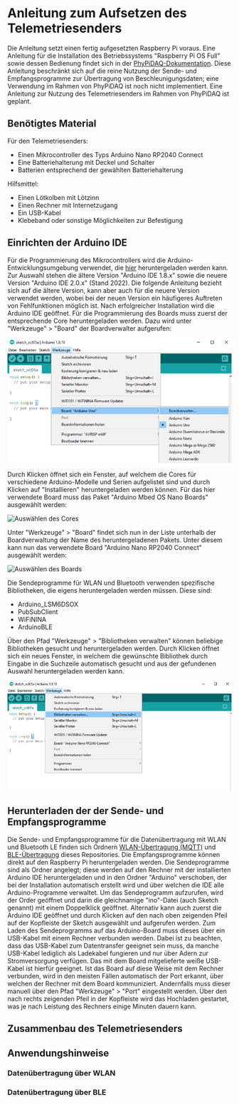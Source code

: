# Anleitung zum Aufsetzen des Telemetriesenders

Die Anleitung setzt einen fertig aufgesetzten Raspberry Pi voraus. Eine Anleitung für die Installation 
des Betriebssystems "Raspberry Pi OS Full" sowie dessen Bedienung findet sich in der 
[PhyPiDAQ-Dokumentation](https://github.com/GuenterQuast/PhyPiDAQ/blob/master/Dokumentation.md#31-wie-setze-ich-den-raspberry-pi-auf-).
Diese Anleitung beschränkt sich auf die reine Nutzung der Sende- und Empfangsprogramme zur Übertragung von Beschleunigungsdaten; 
eine Verwendung im Rahmen von PhyPiDAQ ist noch nicht implementiert. Eine Anleitung zur Nutzung des Telemetriesenders im Rahmen von PhyPiDAQ ist geplant.

## Benötigtes Material

Für den Telemetriesenders:
* Einen Mikrocontroller des Typs Arduino Nano RP2040 Connect
* Eine Batteriehalterung mit Deckel und Schalter
* Batterien entsprechend der gewählten Batteriehalterung

Hilfsmittel:
* Einen Lötkolben mit Lötzinn
* Einen Rechner mit Internetzugang
* Ein USB-Kabel
* Klebeband oder sonstige Möglichkeiten zur Befestigung

## Einrichten der Arduino IDE

Für die Programmierung des Mikrocontrollers wird die Arduino-Entwicklungsumgebung
verwendet, die [hier](https://www.arduino.cc/en/software) heruntergeladen werden kann. 
Zur Auswahl stehen die ältere Version "Arduino IDE 1.8.x" sowie die neuere
Version "Arduino IDE 2.0.x" (Stand 2022). Die folgende Anleitung bezieht sich auf die
ältere Version, kann aber auch für die neuere Version verwendet werden, wobei bei der
neuen Version ein häufigeres Auftreten von Fehlfunktionen möglich ist. Nach erfolgreicher
Installation wird die Arduino IDE geöffnet. Für die Programmierung des Boards muss zuerst der 
entsprechende Core heruntergeladen werden. Dazu wird unter "Werkzeuge" > "Board" der Boardverwalter aufgerufen:

![Aufrufen des Boardverwalters](https://github.com/PhilippEckerle/PhyPiDAQ-Telemetriesender/blob/main/Bilder/Boardverwalter.png)

Durch Klicken öffnet sich ein Fenster, auf welchem die Cores für verschiedene Arduino-Modelle und 
Serien aufgelistet sind und durch Klicken auf "Installieren" heruntergeladen werden können. 
Für das hier verwendete Board muss das Paket "Arduino Mbed OS Nano Boards" ausgewählt werden:

![Auswählen des Cores](https://github.com/PhilippEckerle/PhyPiDAQ-Telemetriesender/blob/main/Bilder/Core%20ausw%C3%A4hlen.png)

Unter "Werkzeuge" > "Board" findet sich nun in der Liste unterhalb der Boardverwaltung
der Name des heruntergeladenen Pakets. Unter diesem kann nun das verwendete Board
"Arduino Nano RP2040 Connect" ausgewählt werden:

![Auswählen des Boards](https://github.com/PhilippEckerle/PhyPiDAQ-Telemetriesender/blob/main/Bilder/Board%20ausw%C3%A4hlen.png)

Die Sendeprogramme für WLAN und Bluetooth verwenden spezifische Bibliotheken, die
eigens heruntergeladen werden müssen. Diese sind:

* Arduino_LSM6DSOX
* PubSubClient
* WiFiNINA
* ArduinoBLE

Über den Pfad "Werkzeuge" > "Bibliotheken verwalten" können beliebige Bibliotheken
gesucht und heruntergeladen werden. Durch Klicken öffnet sich ein neues
Fenster, in welchem die gewünschte Bibliothek durch Eingabe in die Suchzeile automatisch
gesucht und aus der gefundenen Auswahl heruntergeladen werden kann.

![Verwalten der Bibliotheken](https://github.com/PhilippEckerle/PhyPiDAQ-Telemetriesender/blob/main/Bilder/Bibliotheken%20verwalten.png)

## Herunterladen der der Sende- und Empfangsprogramme

Die Sende- und Empfangsprogramme für die Datenübertragung mit WLAN und Bluetooth LE finden 
sich Ordnern [WLAN-Übertragung (MQTT)](https://github.com/PhilippEckerle/PhyPiDAQ-Telemetriesender/tree/main/WLAN-%C3%9Cbertragung%20(MQTT)) 
und [BLE-Übertragung](https://github.com/PhilippEckerle/PhyPiDAQ-Telemetriesender/tree/main/BLE-%C3%9Cbertragung) dieses Repositories. 
Die Empfangsprogramme können direkt auf den Raspberry Pi heruntergeladen werden. Die 
Sendeprogramme sind als Ordner angelegt; diese werden auf den Rechner mit der installierten
Arduino IDE heruntergeladen und in den Ordner "Arduino" verschoben, der bei der Installation
automatisch erstellt wird und über welchen die IDE alle Arduino-Programme verwaltet. Um das
Sendeprogramm aufzurufen, wird der Order geöffnet und darin die gleichnamige "ino"-Datei 
(auch Sketch genannt) mit einem Doppelklick geöffnet. Alternativ kann auch zuerst die Arduino 
IDE geöffnet und durch Klicken auf den nach oben zeigenden Pfeil auf der Kopfleiste der Sketch 
ausgewählt und aufgerufen werden. Zum Laden des Sendeprogramms auf das Arduino-Board muss 
dieses über ein USB-Kabel mit einem Rechner verbunden werden. Dabei ist zu beachten, dass das 
USB-Kabel zum Datentransfer geeignet sein muss, da manche USB-Kabel lediglich als Ladekabel 
fungieren und nur über Adern zur Stromversorgung verfügen. Das mit dem Board mitgelieferte 
weiße USB-Kabel ist hierfür geeignet. Ist das Board auf diese Weise mit dem Rechner verbunden, 
wird in den meisten Fällen automatisch der Port erkannt, über welchen der Rechner mit dem 
Board kommuniziert. Andernfalls muss dieser manuell über den Pfad "Werkzeuge" > "Port" 
eingestellt werden. Über den nach rechts zeigenden Pfeil in der Kopfleiste wird das Hochladen gestartet,
was je nach Leistung des Rechners einige Minuten dauern kann. 

## Zusammenbau des Telemetriesenders
## Anwendungshinweise
### Datenübertragung über WLAN
### Datenübertragung über BLE
